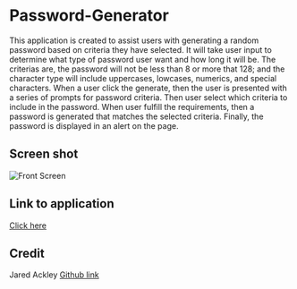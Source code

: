 # Password-Generator

This application is created to assist users with generating a random password based on criteria they have selected. It will take user input to determine what type of password user want and how long it will be. The criterias are, the password will not be less than 8 or more that 128; and the character type will include uppercases, lowcases, numerics, and special characters. When a user click the generate, then the user is presented with a series of prompts for password criteria. Then user select which criteria to include in the password. When user fulfill the requirements, then a password is generated that matches the selected criteria. Finally, the password is displayed in an alert on the page.

## Screen shot

![Front Screen](./assets/pwd_app)

## Link to application

[Click here](https://afam-26.github.io/Password-generator/)

## Credit

Jared Ackley 
[Github link](https://github.com/jrod3323)


